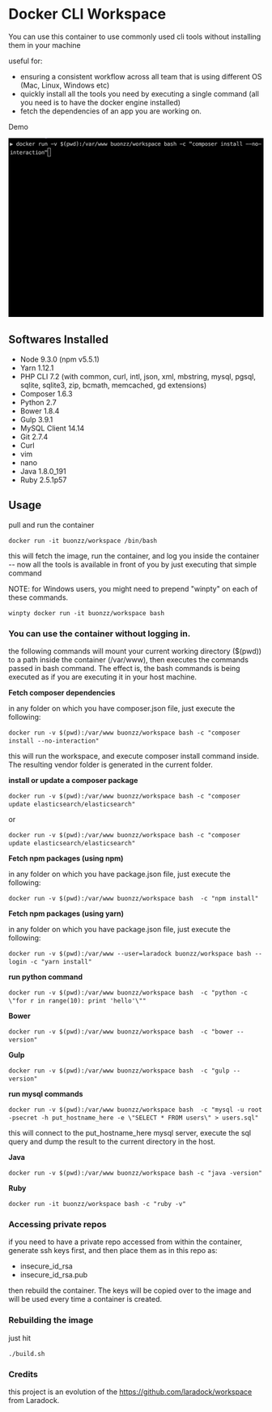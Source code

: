 # Docker CLI Workspace

You can use this container to use commonly used cli tools without installing them in your machine

useful for:

* ensuring a consistent workflow across all team that is using different OS (Mac, Linux, Windows etc)
* quickly install all the tools you need by executing a single command (all you need is to have the docker engine installed)
* fetch the dependencies of an app you are working on. 

Demo

![alt text](https://raw.githubusercontent.com/buonzz/cli-workspace/master/demo.gif)


## Softwares Installed

* Node 9.3.0 (npm v5.5.1)
* Yarn 1.12.1
* PHP CLI 7.2 (with common, curl, intl, json, xml, mbstring, mysql, pgsql, sqlite, sqlite3, zip, bcmath, memcached, gd extensions)
* Composer 1.6.3
* Python 2.7
* Bower 1.8.4
* Gulp 3.9.1
* MySQL Client 14.14
* Git 2.7.4
* Curl
* vim
* nano
* Java 1.8.0_191
* Ruby 2.5.1p57


## Usage

pull and run the container
```
docker run -it buonzz/workspace /bin/bash
```

this will fetch the image, run the container, and log you inside the container -- now all the tools is available in front of you by just executing that simple command

NOTE: for Windows users, you might need to prepend "winpty" on each of these commands.

```
winpty docker run -it buonzz/workspace bash
```

### You can use the container without logging in.

the following commands  will mount your current working directory ($(pwd)) to a path inside the container (/var/www), then executes the commands passed in bash command. The effect is, the bash commands is being executed as if you are executing it in your host machine.

**Fetch composer dependencies**

in any folder on which you have composer.json file, just execute the following:

```
docker run -v $(pwd):/var/www buonzz/workspace bash -c "composer install --no-interaction"
```

this will run the workspace, and execute composer install command inside. The resulting vendor folder is generated in the current folder.

**install or update a composer package**


```
docker run -v $(pwd):/var/www buonzz/workspace bash -c "composer update elasticsearch/elasticsearch"
```
or

```
docker run -v $(pwd):/var/www buonzz/workspace bash -c "composer update elasticsearch/elasticsearch"
```


**Fetch npm packages (using npm)**

in any folder on which you have package.json file, just execute the following:

```
docker run -v $(pwd):/var/www buonzz/workspace bash  -c "npm install"
```

**Fetch npm packages (using yarn)**

in any folder on which you have package.json file, just execute the following:

```
docker run -v $(pwd):/var/www --user=laradock buonzz/workspace bash --login -c "yarn install"
```

**run python command**

```
docker run -v $(pwd):/var/www buonzz/workspace bash  -c "python -c \"for r in range(10): print 'hello'\""
```

**Bower**
```
docker run -v $(pwd):/var/www buonzz/workspace bash  -c "bower --version"
```

**Gulp**
```
docker run -v $(pwd):/var/www buonzz/workspace bash  -c "gulp --version"
```

**run mysql commands**
```
docker run -v $(pwd):/var/www buonzz/workspace bash  -c "mysql -u root -psecret -h put_hostname_here -e \"SELECT * FROM users\" > users.sql"
```
this will connect to the put_hostname_here mysql server, execute the sql query and dump the result to the current directory in the host.

**Java**
```
docker run -v $(pwd):/var/www buonzz/workspace bash -c "java -version"
```

**Ruby**

```
docker run -it buonzz/workspace bash -c "ruby -v"
```

### Accessing private repos

if you need to have a private repo accessed from within the container, generate ssh keys first, and then place them as in this repo as:

* insecure_id_rsa
* insecure_id_rsa.pub

then rebuild the container. The keys will be copied over to the image and will be used every time a container is created.


### Rebuilding the image

just hit

```
./build.sh
```


### Credits

this project is an evolution of the https://github.com/laradock/workspace from Laradock.